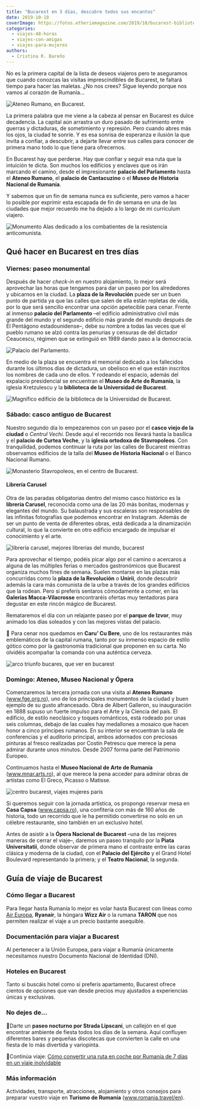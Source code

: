 ```yaml
---
title: "Bucarest en 3 días, descubre todos sus encantos"
date: 2019-10-18
coverImage: https://fotos.etheriamagazine.com/2019/10/bucarest-biblioteca-universidad.jpg
categories: 
  - viajes-48-horas
  - viajes-con-amigas
  - viajes-para-mujeres
authors: 
  - Cristina R. Bareño
---
```


No es la primera capital de la lista de deseos viajeros pero te aseguramos que cuando 
conozcas las visitas imprescindibles de Bucarest, te faltará tiempo para hacer las 
maletas. ¿No nos crees? Sigue leyendo porque nos vamos al corazón de Rumanía... 

![Ateneo Rumano, en Bucarest.](https://fotos.etheriamagazine.com/2019/10/viaje-bucarest-ateneo-rumano.jpg "Ateneo Rumano, en Bucarest. © Puffy Buns / Unsplash")

La primera palabra que me viene a la cabeza al pensar en Bucarest es dulce decadencia. 
La capital aún arrastra un duro pasado de sufrimiento entre guerras y dictaduras, de 
sometimiento y represión. Pero cuando abres más los ojos, la ciudad te sonríe. Y es esa 
sonrisa de esperanza e ilusión la que invita a confiar, a descubrir, a dejarte llevar 
entre sus calles para conocer de primera mano todo lo que tiene para ofrecernos. 

En Bucarest hay que perderse. Hay que confiar y seguir esa ruta que la intuición te 
dicta. Son muchos los edificios y enclaves que os irán marcando el camino, desde el 
impresionante **palacio del Parlamento** hasta el **Ateneo Rumano**, el **palacio de 
Cantacuzino** o el **Museo de Historia Nacional de Rumanía**. 

Y sabemos que un fin de semana nunca es suficiente, pero vamos a hacer lo posible por 
exprimir esta escapada de fin de semana en una de las ciudades que mejor recuerdo me ha 
dejado a lo largo de mi currículum viajero. 

![Monumento Alas dedicado a los combatientes de la resistencia anticomunista.](https://fotos.etheriamagazine.com/2019/10/bucarest-monumento-alas.jpg "Monumento Alas dedicado a los combatientes de la resistencia anticomunista. © P.B.")

## Qué hacer en Bucarest en tres días

### Viernes: paseo monumental

Después de hacer _check-in_ en nuestro alojamiento, lo mejor será aprovechar las horas 
que tengamos para dar un paseo por los alrededores y ubicarnos en la ciudad. La **plaza 
de la Revolución** puede ser un buen punto de partida ya que las calles que salen de 
ella están repletas de vida, por lo que será sencillo encontrar una opción apetecible 
para cenar. Frente al inmenso **palacio del Parlamento** –el edificio administrativo 
civil más grande del mundo y el segundo edificio más grande del mundo después de El 
Pentágono estadounidense–, debe su nombre a todas las veces que el pueblo rumano se alzó 
contra las penurias y censuras de del dictador Ceaucescu, régimen que se extinguió en 
1989 dando paso a la democracia. 

![Palacio del Parlamento.](https://fotos.etheriamagazine.com/2019/10/bucarest-palacio-parlamento.jpg "Palacio del Parlamento. © P.B.")

En medio de la plaza se encuentra el memorial dedicado a los fallecidos durante los 
últimos días de dictadura, un obelisco en el que están inscritos los nombres de cada uno 
de ellos. Y rodeando el espacio, además del expalacio presidencial se encuentran el 
**Museo de Arte de Rumanía**, la iglesia Kretzulescu y la **biblioteca de la Universidad 
de Bucarest**. 

![Magnífico edificio de la biblioteca de la Universidad de Bucarest.](https://fotos.etheriamagazine.com/2019/10/bucarest-biblioteca-universidad.jpg "Magnífico edificio de la biblioteca de la Universidad de Bucarest. © Hari Nandakumar/ Unsplash")

### Sábado: casco antiguo de Bucarest

Nuestro segundo día lo empezaremos con un paseo por el **casco viejo de la ciudad** o 
_Centrul Vechi_. Desde aquí el recorrido nos llevará hasta la basílica y el **palacio de 
Curtea Veche**, y la **iglesia ortodoxa de Stavropoleos**. Con tranquilidad, podemos 
continuar la ruta por las calles de Bucarest mientras observamos edificios de la talla 
del **Museo de Historia Nacional** o el Banco Nacional Rumano. 

![Monasterio Stavropoleos, en el centro de Bucarest.](https://fotos.etheriamagazine.com/2019/10/bucarest-Monasterio-Stavropoleos.jpg "Monasterio Stavropoleos, en el centro de Bucarest. ©P.B.")

#### Librería Carusel

Otra de las paradas obligatorias dentro del mismo casco histórico es la **librería 
Carusel**, reconocida como una de las 20 más bonitas, modernas y elegantes del mundo. Su 
balaustrada y sus escaleras son responsables de las infinitas fotografías que podemos 
encontrar en Instagram. Además de ser un punto de venta de diferentes obras, está 
dedicada a la dinamización cultural, lo que la convierte en otro edificio encargado de 
impulsar el conocimiento y el arte. 

![libreria carusel, mejores librerias del mundo, bucarest](https://fotos.etheriamagazine.com/2019/10/bucarest-libreria-carusel.jpg "Librería Carusel. © Marius George Oprea/ Unsplash")

Para aprovechar el tiempo, podéis picar algo por el camino o acercaros a alguna de las 
múltiples ferias o mercados gastronómicos que Bucarest organiza muchos fines de semana. 
Suelen montarse en las plazas más concurridas como la **plaza de la Revolución** o 
**Unirii**, donde descubrir además la cara más comunista de la urbe a través de los 
grandes edificios que la rodean. Pero si preferís sentaros cómodamente a comer, en las 
**Galerías Macca-Vilacrosse** encontraréis ofertas muy tentadoras para degustar en este 
rincón mágico de Bucarest. 

Remataremos el día con un relajante paseo por el **parque de Izvor**, muy animado los 
días soleados y con las mejores vistas del palacio. 

📌 Para cenar nos quedamos en **Caru’ Cu Bere**, uno de los restaurantes más 
emblemáticos de la capital rumana, tanto por su inmenso espacio de estilo gótico como 
por la gastronomía tradicional que proponen en su carta. No olvidéis acompañar la 
comanda con una auténtica cerveza. 

![arco triunfo bucares, que ver en bucarest](https://fotos.etheriamagazine.com/2019/10/bucarest-arco-del-triunfo.jpg "Arco del Triunfo de Bucarest. ©P.B.")

### Domingo: Ateneo, Museo Nacional y Ópera

Comenzaremos la tercera jornada con una visita al **Ateneo Rumano** (www.fge.org.ro), 
uno de los principales monumentos de la ciudad y buen ejemplo de su gusto afrancesado. 
Obra de Albert Galleron, su inauguración en 1888 supuso un fuerte impulso para el Arte y 
la Ciencia del país. El edificio, de estilo neoclásico y toques románticos, está rodeado 
por unas seis columnas, debajo de las cuales hay medallones a mosaico que hacen honor a 
cinco príncipes rumanos. En su interior se encuentran la sala de conferencias y el 
auditorio principal, ambos adornados con preciosas pinturas al fresco realizadas por 
Costin Petrescu que merece la pena admirar durante unos minutos. Desde 2007 forma parte 
del Patrimonio Europeo. 

Continuamos hasta el **Museo Nacional de Arte de Rumanía** (www.mnar.arts.ro), al que 
merece la pena acceder para admirar obras de artistas como El Greco, Picasso o Matisse. 

![centro bucarest, viajes mujeres paris](https://fotos.etheriamagazine.com/2019/10/centro-bucarest.jpg "Centro histórico de Bucarest. © Hari Nandakumar/ Unsplash")

Si queremos seguir con la jornada artística, os propongo reservar mesa en **Casa Capsa** 
(www.capsa.ro), una confitería con más de 160 años de historia, todo un recorrido que le 
ha permitido convertirse no solo en un célebre restaurante, sino también en un exclusivo 
hotel. 

Antes de asistir a la **Ópera Nacional de Bucarest** –una de las mejores maneras de 
cerrar el viaje–, daremos un paseo tranquilo por la **Piata Universitatii**, donde 
observar de primera mano el contraste entre las caras clásica y moderna de la ciudad, 
con el **Palacio del Ejército** y el Grand Hotel Boulevard representando la primera; y 
el **Teatro Nacional**, la segunda. 

## Guía de viaje de Bucarest

### Cómo llegar a Bucarest

Para llegar hasta Rumanía lo mejor es volar hasta Bucarest con líneas como [Air 
Europa](https://www.aireuropa.com/), **Ryanair**, la húngara **Wizz Air** o la rumana 
**TARON** que nos permiten realizar el viaje a un precio bastante asequible. 

### Documentación para viajar a Bucarest

Al pertenecer a la Unión Europea, para viajar a Rumanía únicamente necesitamos nuestro 
Documento Nacional de Identidad (DNI). 

### Hoteles en Bucarest

Tanto si buscáis hotel como si preferís apartamento, Bucarest ofrece cientos de opciones 
que van desde precios muy ajustados a experiencias únicas y exclusivas. 

### No dejes de…

📍Darte un **paseo nocturno por Strada Lipscani**, un callejón en el que encontrar 
ambiente de fiesta todos los días de la semana. Aquí confluyen diferentes bares y 
pequeñas discotecas que convierten la calle en una fiesta de lo más divertida y 
variopinta. 

📍Continúa viaje: [Cómo convertir una ruta en coche por Rumanía de 7 días en un viaje 
inolvidable](https://etheriamagazine.com/2019/08/02/como-organizar-ruta-coche-rumania-con-amigos/) 

### Más información

Actividades, transporte, atracciones, alojamiento y otros consejos para preparar vuestro 
viaje en **Turismo de Rumanía** (www.romania.travel/en).
